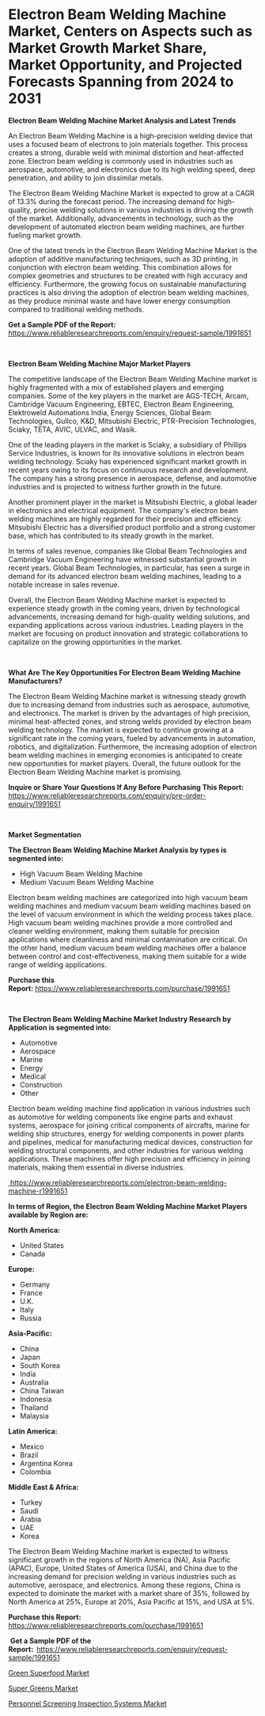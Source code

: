 <p><h1>Electron Beam Welding Machine Market, Centers on Aspects such as Market Growth Market Share, Market Opportunity, and Projected Forecasts Spanning from 2024 to 2031</h1></p><p><strong>Electron Beam Welding Machine Market Analysis and Latest Trends</strong></p>
<p><p>An Electron Beam Welding Machine is a high-precision welding device that uses a focused beam of electrons to join materials together. This process creates a strong, durable weld with minimal distortion and heat-affected zone. Electron beam welding is commonly used in industries such as aerospace, automotive, and electronics due to its high welding speed, deep penetration, and ability to join dissimilar metals.</p><p>The Electron Beam Welding Machine Market is expected to grow at a CAGR of 13.3% during the forecast period. The increasing demand for high-quality, precise welding solutions in various industries is driving the growth of the market. Additionally, advancements in technology, such as the development of automated electron beam welding machines, are further fueling market growth.</p><p>One of the latest trends in the Electron Beam Welding Machine Market is the adoption of additive manufacturing techniques, such as 3D printing, in conjunction with electron beam welding. This combination allows for complex geometries and structures to be created with high accuracy and efficiency. Furthermore, the growing focus on sustainable manufacturing practices is also driving the adoption of electron beam welding machines, as they produce minimal waste and have lower energy consumption compared to traditional welding methods.</p></p>
<p><strong>Get a Sample PDF of the Report:&nbsp;</strong> <a href="https://www.reliableresearchreports.com/enquiry/request-sample/1991651">https://www.reliableresearchreports.com/enquiry/request-sample/1991651</a></p>
<p>&nbsp;</p>
<p><strong>Electron Beam Welding Machine Major Market Players</strong></p>
<p><p>The competitive landscape of the Electron Beam Welding Machine market is highly fragmented with a mix of established players and emerging companies. Some of the key players in the market are AGS-TECH, Arcam, Cambridge Vacuum Engineering, EBTEC, Electron Beam Engineering, Elektroweld Automations India, Energy Sciences, Global Beam Technologies, Gullco, K&D, Mitsubishi Electric, PTR-Precision Technologies, Sciaky, TETA, AVIC, ULVAC, and Wasik.</p><p>One of the leading players in the market is Sciaky, a subsidiary of Phillips Service Industries, is known for its innovative solutions in electron beam welding technology. Sciaky has experienced significant market growth in recent years owing to its focus on continuous research and development. The company has a strong presence in aerospace, defense, and automotive industries and is projected to witness further growth in the future.</p><p>Another prominent player in the market is Mitsubishi Electric, a global leader in electronics and electrical equipment. The company's electron beam welding machines are highly regarded for their precision and efficiency. Mitsubishi Electric has a diversified product portfolio and a strong customer base, which has contributed to its steady growth in the market.</p><p>In terms of sales revenue, companies like Global Beam Technologies and Cambridge Vacuum Engineering have witnessed substantial growth in recent years. Global Beam Technologies, in particular, has seen a surge in demand for its advanced electron beam welding machines, leading to a notable increase in sales revenue.</p><p>Overall, the Electron Beam Welding Machine market is expected to experience steady growth in the coming years, driven by technological advancements, increasing demand for high-quality welding solutions, and expanding applications across various industries. Leading players in the market are focusing on product innovation and strategic collaborations to capitalize on the growing opportunities in the market.</p></p>
<p>&nbsp;</p>
<p><strong>What Are The Key Opportunities For Electron Beam Welding Machine Manufacturers?</strong></p>
<p><p>The Electron Beam Welding Machine market is witnessing steady growth due to increasing demand from industries such as aerospace, automotive, and electronics. The market is driven by the advantages of high precision, minimal heat-affected zones, and strong welds provided by electron beam welding technology. The market is expected to continue growing at a significant rate in the coming years, fueled by advancements in automation, robotics, and digitalization. Furthermore, the increasing adoption of electron beam welding machines in emerging economies is anticipated to create new opportunities for market players. Overall, the future outlook for the Electron Beam Welding Machine market is promising.</p></p>
<p><strong>Inquire or Share Your Questions If Any Before Purchasing This Report:</strong> <a href="https://www.reliableresearchreports.com/enquiry/pre-order-enquiry/1991651">https://www.reliableresearchreports.com/enquiry/pre-order-enquiry/1991651</a></p>
<p>&nbsp;</p>
<p><strong>Market Segmentation</strong></p>
<p><strong>The Electron Beam Welding Machine Market Analysis by types is segmented into:</strong></p>
<p><ul><li>High Vacuum Beam Welding Machine</li><li>Medium Vacuum Beam Welding Machine</li></ul></p>
<p><p>Electron beam welding machines are categorized into high vacuum beam welding machines and medium vacuum beam welding machines based on the level of vacuum environment in which the welding process takes place. High vacuum beam welding machines provide a more controlled and cleaner welding environment, making them suitable for precision applications where cleanliness and minimal contamination are critical. On the other hand, medium vacuum beam welding machines offer a balance between control and cost-effectiveness, making them suitable for a wide range of welding applications.</p></p>
<p><strong>Purchase this Report:&nbsp;</strong><a href="https://www.reliableresearchreports.com/purchase/1991651">https://www.reliableresearchreports.com/purchase/1991651</a></p>
<p>&nbsp;</p>
<p><strong>The Electron Beam Welding Machine Market Industry Research by Application is segmented into:</strong></p>
<p><ul><li>Automotive</li><li>Aerospace</li><li>Marine</li><li>Energy</li><li>Medical</li><li>Construction</li><li>Other</li></ul></p>
<p><p>Electron beam welding machine find application in various industries such as automotive for welding components like engine parts and exhaust systems, aerospace for joining critical components of aircrafts, marine for welding ship structures, energy for welding components in power plants and pipelines, medical for manufacturing medical devices, construction for welding structural components, and other industries for various welding applications. These machines offer high precision and efficiency in joining materials, making them essential in diverse industries.</p></p>
<p><a href="https://www.reliableresearchreports.com/electron-beam-welding-machine-r1991651">&nbsp;https://www.reliableresearchreports.com/electron-beam-welding-machine-r1991651</a></p>
<p><strong>In terms of Region, the Electron Beam Welding Machine Market Players available by Region are:</strong></p>
<p>
    <p> <strong> North America: </strong>
        <ul>
            <li>United States</li>
            <li>Canada</li>
        </ul>
        </p> 
    <p> <strong> Europe: </strong>
        <ul>
            <li>Germany</li>
            <li>France</li>
            <li>U.K.</li>
            <li>Italy</li>
            <li>Russia</li>
        </ul>
        </p> 
    <p> <strong> Asia-Pacific: </strong>
        <ul>
            <li>China</li>
            <li>Japan</li>
            <li>South Korea</li>
            <li>India</li>
            <li>Australia</li>
            <li>China Taiwan</li>
            <li>Indonesia</li>
            <li>Thailand</li>
            <li>Malaysia</li>
        </ul>
        </p> 
    <p> <strong> Latin America: </strong>
        <ul>
            <li>Mexico</li>
            <li>Brazil</li>
            <li>Argentina Korea</li>
            <li>Colombia</li>
        </ul>
        </p> 
    <p> <strong> Middle East & Africa: </strong>
        <ul>
            <li>Turkey</li>
            <li>Saudi</li>
            <li>Arabia</li>
            <li>UAE</li>
            <li>Korea</li>
        </ul>
    </p>
    </p>
<p><p>The Electron Beam Welding Machine market is expected to witness significant growth in the regions of North America (NA), Asia Pacific (APAC), Europe, United States of America (USA), and China due to the increasing demand for precision welding in various industries such as automotive, aerospace, and electronics. Among these regions, China is expected to dominate the market with a market share of 35%, followed by North America at 25%, Europe at 20%, Asia Pacific at 15%, and USA at 5%.</p></p>
<p><strong>Purchase this Report: </strong><a href="https://www.reliableresearchreports.com/purchase/1991651">https://www.reliableresearchreports.com/purchase/1991651</a></p>
<p>&nbsp;<strong>Get a Sample PDF of the Report:&nbsp;&nbsp;</strong><a href="https://www.reliableresearchreports.com/enquiry/request-sample/1991651">https://www.reliableresearchreports.com/enquiry/request-sample/1991651</a></p>
<p><strong></strong></p>
<p><p><a href="https://github.com/RyleeBauch2023/Market-Research-Report-List-1/blob/main/green-superfood-market.md">Green Superfood Market</a></p><p><a href="https://github.com/AndreanneHane2023/Market-Research-Report-List-1/blob/main/super-greens-market.md">Super Greens Market</a></p><p><a href="https://view.publitas.com/reportprime-1/evaluating-global-personnel-screening-inspection-systems-market-trends-and-growth-opportunities-by-region-type-x-ray-backscatter-imaging-technology-millimeter-wave-imaging-technology-terahertz-imaging-technology-and-application-commercial-government/">Personnel Screening Inspection Systems Market</a></p></p>